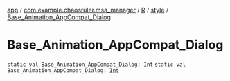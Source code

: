 [app](../../../index.md) / [com.example.chaosruler.msa_manager](../../index.md) / [R](../index.md) / [style](index.md) / [Base_Animation_AppCompat_Dialog](.)

# Base_Animation_AppCompat_Dialog

`static val Base_Animation_AppCompat_Dialog: `[`Int`](https://kotlinlang.org/api/latest/jvm/stdlib/kotlin/-int/index.html)
`static val Base_Animation_AppCompat_Dialog: `[`Int`](https://kotlinlang.org/api/latest/jvm/stdlib/kotlin/-int/index.html)